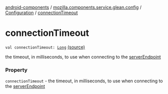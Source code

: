 [android-components](../../index.md) / [mozilla.components.service.glean.config](../index.md) / [Configuration](index.md) / [connectionTimeout](./connection-timeout.md)

# connectionTimeout

`val connectionTimeout: `[`Long`](https://kotlinlang.org/api/latest/jvm/stdlib/kotlin/-long/index.html) [(source)](https://github.com/mozilla-mobile/android-components/blob/master/components/service/glean/src/main/java/mozilla/components/service/glean/config/Configuration.kt#L29)

the timeout, in milliseconds, to use when connecting to
    the [serverEndpoint](server-endpoint.md)

### Property

`connectionTimeout` - the timeout, in milliseconds, to use when connecting to
    the [serverEndpoint](server-endpoint.md)
